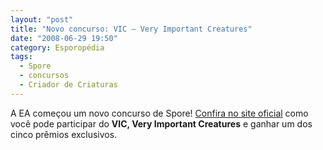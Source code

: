 ```yaml
---
layout: "post"
title: "Novo concurso: VIC – Very Important Creatures"
date: "2008-06-29 19:50"
category: Esporopédia
tags:
  - Spore
  - concursos
  - Criador de Criaturas
---
```

A EA começou um novo concurso de Spore! [Confira no site oficial](http://www.electronicarts.co.uk/PagesView.aspx?id=9434) como você pode participar do **VIC, Very Important Creatures** e ganhar um dos cinco prêmios exclusivos.
